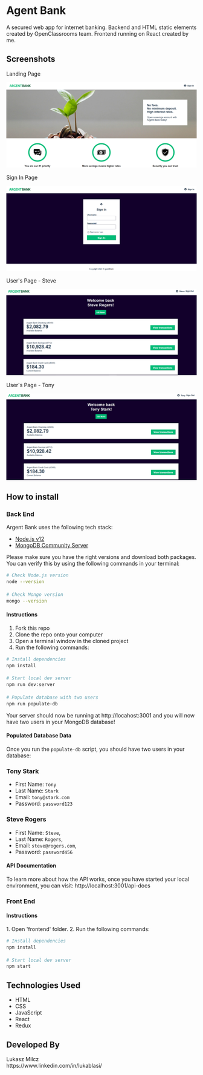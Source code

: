<h1>Agent Bank</h1>

A secured web app for internet banking. Backend and HTML static elements created by OpenClassrooms team. Frontend running on React created by me.

<h2>Screenshots</h2>

 Landing Page
  
  ![](https://github.com/lukablasi/AgentBank/blob/master/screenshots/mainpage.PNG)
  
  Sign In Page
  
  ![](https://github.com/lukablasi/AgentBank/blob/master/screenshots/signin.PNG)
  
  User's Page - Steve
  
  ![](https://github.com/lukablasi/AgentBank/blob/master/screenshots/stevepage.PNG)
  
  User's Page - Tony
  
  ![](https://github.com/lukablasi/AgentBank/blob/master/screenshots/tonypage.PNG)

<h2>How to install</h2>

<h3>Back End</h3>

Argent Bank uses the following tech stack:

- [Node.js v12](https://nodejs.org/en/)
- [MongoDB Community Server](https://www.mongodb.com/try/download/community)

Please make sure you have the right versions and download both packages. You can verify this by using the following commands in your terminal:

```bash
# Check Node.js version
node --version

# Check Mongo version
mongo --version
```

<h4>Instructions</h4>

1. Fork this repo
2. Clone the repo onto your computer
3. Open a terminal window in the cloned project
4. Run the following commands:

```bash
# Install dependencies
npm install

# Start local dev server
npm run dev:server

# Populate database with two users
npm run populate-db
```

Your server should now be running at http://locahost:3001 and you will now have two users in your MongoDB database!

<h4>Populated Database Data</h4>

Once you run the `populate-db` script, you should have two users in your database:

### Tony Stark

- First Name: `Tony`
- Last Name: `Stark`
- Email: `tony@stark.com`
- Password: `password123`

### Steve Rogers

- First Name: `Steve`,
- Last Name: `Rogers`,
- Email: `steve@rogers.com`,
- Password: `password456`

<h4>API Documentation</h4>

To learn more about how the API works, once you have started your local environment, you can visit: http://localhost:3001/api-docs

<h3>Front End</h3>
<h4>Instructions</h4>
1. Open 'frontend' folder.
2. Run the following commands:

```bash
# Install dependencies
npm install

# Start local dev server
npm start
```

<h2>Technologies Used</h2>
<ul>
<li>HTML</li>
<li>CSS</li>
<li>JavaScript</li>
<li>React</li>
<li>Redux</li>
</ul>

<h2>Developed By</h2>
Lukasz Milcz <br>
https://www.linkedin.com/in/lukablasi/
